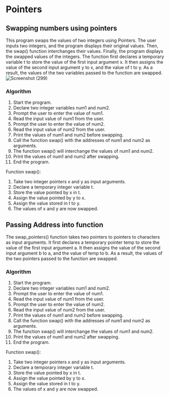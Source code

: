 # Pointers
## Swapping numbers using pointers
This program swaps the values of two integers using Pointers.
The user inputs two integers, and the program displays their original values.
Then, the swap() function interchanges their values.
Finally, the program displays the swapped values of the integers.
The function first declares a temporary variable t to store the value of the first input argument x. 
It then assigns the value of the second input argument y to x, and the value of t to y.
As a result, the values of the two variables passed to the function are swapped.
![Screenshot (299)](https://user-images.githubusercontent.com/125993593/234431632-4b2c92f2-738f-4357-9cc1-d5a2d072cc15.png)
### Algorithm
1. Start the program.
2. Declare two integer variables num1 and num2.
3. Prompt the user to enter the value of num1.
4. Read the input value of num1 from the user.
5. Prompt the user to enter the value of num2.
6. Read the input value of num2 from the user.
7. Print the values of num1 and num2 before swapping.
8. Call the function swap() with the addresses of num1 and num2 as arguments.
9. The function swap() will interchange the values of num1 and num2.
10. Print the values of num1 and num2 after swapping.
11. End the program.

Function swap():
1. Take two integer pointers x and y as input arguments.
2. Declare a temporary integer variable t.
3. Store the value pointed by x in t.
4. Assign the value pointed by y to x.
5. Assign the value stored in t to y.
6. The values of x and y are now swapped.

## Passing Address into function
The swap_pointers() function takes two pointers to pointers to characters as input arguments.
It first declares a temporary pointer temp to store the value of the first input argument a. 
It then assigns the value of the second input argument b to a, and the value of temp to b. 
As a result, the values of the two pointers passed to the function are swapped.
### Algorithm
1. Start the program.
2. Declare two integer variables num1 and num2.
3. Prompt the user to enter the value of num1.
4. Read the input value of num1 from the user.
5. Prompt the user to enter the value of num2.
6. Read the input value of num2 from the user.
7. Print the values of num1 and num2 before swapping.
8. Call the function swap() with the addresses of num1 and num2 as arguments.
9. The function swap() will interchange the values of num1 and num2.
10. Print the values of num1 and num2 after swapping.
11. End the program.

Function swap():
1. Take two integer pointers x and y as input arguments.
2. Declare a temporary integer variable t.
3. Store the value pointed by x in t.
4. Assign the value pointed by y to x.
5. Assign the value stored in t to y.
6. The values of x and y are now swapped.

